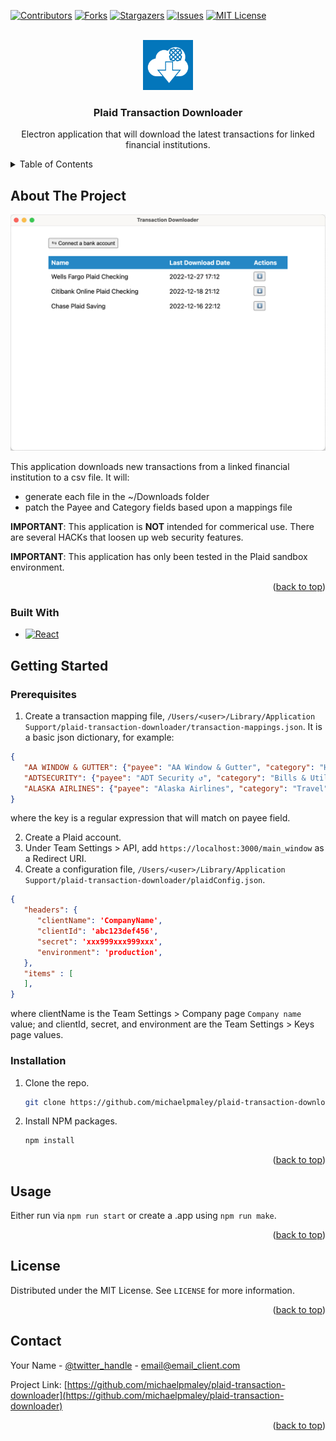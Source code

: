 <a name="readme-top"></a>
<!-- PROJECT SHIELDS -->
[![Contributors][contributors-shield]][contributors-url]
[![Forks][forks-shield]][forks-url]
[![Stargazers][stars-shield]][stars-url]
[![Issues][issues-shield]][issues-url]
[![MIT License][license-shield]][license-url]



<!-- PROJECT LOGO -->
<br />
<div align="center">
  <a href="https://github.com/michaelpmaley/plaid-transaction-downloader">
    <img src="images/logo.png" alt="Logo" width="80" height="80">
  </a>
  <h3 align="center">Plaid Transaction Downloader</h3>
  <p align="center">
    Electron application that will download the latest transactions for linked financial institutions.
  </p>
</div>



<!-- TABLE OF CONTENTS -->
<details>
  <summary>Table of Contents</summary>
  <ol>
    <li>
      <a href="#about-the-project">About The Project</a>
      <ul>
        <li><a href="#built-with">Built With</a></li>
      </ul>
    </li>
    <li>
      <a href="#getting-started">Getting Started</a>
      <ul>
        <li><a href="#prerequisites">Prerequisites</a></li>
        <li><a href="#installation">Installation</a></li>
      </ul>
    </li>
    <li><a href="#usage">Usage</a></li>
    <li><a href="#license">License</a></li>
    <li><a href="#contact">Contact</a></li>
  </ol>
</details>



<!-- ABOUT THE PROJECT -->
## About The Project

[![Product Name Screen Shot][product-screenshot]]()

This application downloads new transactions from a linked financial institution to a csv file. It will:
* generate each file in the ~/Downloads folder
* patch the Payee and Category fields based upon a mappings file

**IMPORTANT**: This application is **NOT** intended for commerical use. There are several HACKs that loosen up web security features.

**IMPORTANT**: This application has only been tested in the Plaid sandbox environment.

<p align="right">(<a href="#readme-top">back to top</a>)</p>

### Built With

* [![React][React.js]][React-url]



<!-- GETTING STARTED -->
## Getting Started

### Prerequisites

1. Create a transaction mapping file, `/Users/<user>/Library/Application Support/plaid-transaction-downloader/transaction-mappings.json`.
It is a basic json dictionary, for example:
```json
{
   "AA WINDOW & GUTTER": {"payee": "AA Window & Gutter", "category": "Home"},
   "ADTSECURITY": {"payee": "ADT Security ↺", "category": "Bills & Utilities"},
   "ALASKA AIRLINES": {"payee": "Alaska Airlines", "category": "Travel"},
}
```
where the key is a regular expression that will match on payee field.

2. Create a Plaid account.
3. Under Team Settings > API, add `https://localhost:3000/main_window` as a Redirect URI.
4. Create a configuration file, `/Users/<user>/Library/Application Support/plaid-transaction-downloader/plaidConfig.json`.
```json
{
   "headers": {
      "clientName": 'CompanyName',
      "clientId": 'abc123def456',
      "secret": 'xxx999xxx999xxx',
      "environment": 'production',
   },
   "items" : [
   ],
}
```
where clientName is the Team Settings > Company page `Company name` value; and clientId, secret, and environment are the Team Settings > Keys page values.



### Installation

1. Clone the repo.
   ```sh
   git clone https://github.com/michaelpmaley/plaid-transaction-downloader.git
   ```

2. Install NPM packages.
   ```sh
   npm install
   ```

<p align="right">(<a href="#readme-top">back to top</a>)</p>



<!-- USAGE EXAMPLES -->
## Usage

Either run via `npm run start` or create a .app using `npm run make`.

<p align="right">(<a href="#readme-top">back to top</a>)</p>



<!-- LICENSE -->
## License

Distributed under the MIT License. See `LICENSE` for more information.

<p align="right">(<a href="#readme-top">back to top</a>)</p>



<!-- CONTACT -->
## Contact

Your Name - [@twitter_handle](https://twitter.com/twitter_handle) - email@email_client.com

Project Link: [https://github.com/michaelpmaley/plaid-transaction-downloader](https://github.com/michaelpmaley/plaid-transaction-downloader)

<p align="right">(<a href="#readme-top">back to top</a>)</p>



<!-- MARKDOWN LINKS & IMAGES -->
<!-- https://www.markdownguide.org/basic-syntax/#reference-style-links -->
[contributors-shield]: https://img.shields.io/github/contributors/michaelpmaley/plaid-transaction-downloader.svg?style=for-the-badge
[contributors-url]: https://github.com/michaelpmaley/plaid-transaction-downloader/graphs/contributors
[forks-shield]: https://img.shields.io/github/forks/michaelpmaley/plaid-transaction-downloader.svg?style=for-the-badge
[forks-url]: https://github.com/michaelpmaley/plaid-transaction-downloader/network/members
[stars-shield]: https://img.shields.io/github/stars/michaelpmaley/plaid-transaction-downloader.svg?style=for-the-badge
[stars-url]: https://github.com/michaelpmaley/plaid-transaction-downloader/stargazers
[issues-shield]: https://img.shields.io/github/issues/michaelpmaley/plaid-transaction-downloader.svg?style=for-the-badge
[issues-url]: https://github.com/michaelpmaley/plaid-transaction-downloader/issues
[license-shield]: https://img.shields.io/github/license/michaelpmaley/plaid-transaction-downloader.svg?style=for-the-badge
[license-url]: https://github.com/michaelpmaley/plaid-transaction-downloader/blob/master/LICENSE.txt
[product-screenshot]: images/screenshot.png
[React.js]: https://img.shields.io/badge/React-20232A?style=for-the-badge&logo=react&logoColor=61DAFB
[React-url]: https://reactjs.org/
